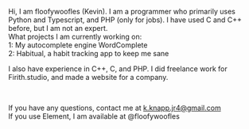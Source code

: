 Hi, I am floofywoofles (Kevin). I am a programmer who primarily uses Python and Typescript, and PHP (only for jobs). I have used C and C++ before, but I am not an expert.
<br>
What projects I am currently working on:
<br>
1: My autocomplete engine WordComplete
<br>
2: Habitual, a habit tracking app to keep me sane
<br>

I also have experience in C++, C, and PHP. I did freelance work for Firith.studio, and made a website for a company.

<br>

If you have any questions, contact me at k.knapp.jr4@gmail.com
<br>
If you use Element, I am available at @floofywoofles
